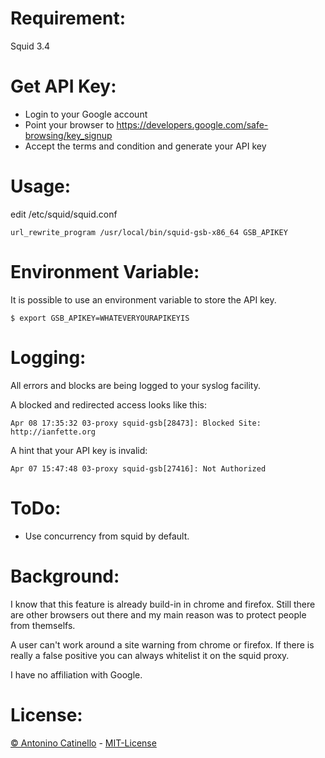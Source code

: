 # Requirement: #

Squid 3.4

# Get API Key: #

- Login to your Google account
- Point your browser to https://developers.google.com/safe-browsing/key_signup
- Accept the terms and condition and generate your API key

# Usage: #

edit /etc/squid/squid.conf

    url_rewrite_program /usr/local/bin/squid-gsb-x86_64 GSB_APIKEY

# Environment Variable: #

It is possible to use an environment variable to store the API key.

    $ export GSB_APIKEY=WHATEVERYOURAPIKEYIS

# Logging: #

All errors and blocks are being logged to your syslog facility.

A blocked and redirected access looks like this:

    Apr 08 17:35:32 03-proxy squid-gsb[28473]: Blocked Site: http://ianfette.org

A hint that your API key is invalid:

    Apr 07 15:47:48 03-proxy squid-gsb[27416]: Not Authorized


# ToDo: #

- Use concurrency from squid by default.

# Background: #

I know that this feature is already build-in in chrome and firefox. Still there are other browsers out there and my main reason was to protect people from themselfs.

A user can't work around a site warning from chrome or firefox. If there is really a false positive you can always whitelist it on the squid proxy.

I have no affiliation with Google.

# License: #

[&copy; Antonino Catinello][HOME] - [MIT-License][MIT]

[MIT]:https://github.com/catinello/squid-google-safe-browsing/blob/master/LICENSE
[HOME]:http://antonino.catinello.eu

